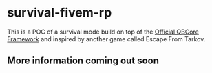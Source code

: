 # survival-fivem-rp

This is a POC of a survival mode build on top of the [Official QBCore Framework](https://github.com/qbcore-framework/qb-core) and inspired by another game called Escape From Tarkov.

## More information coming out soon